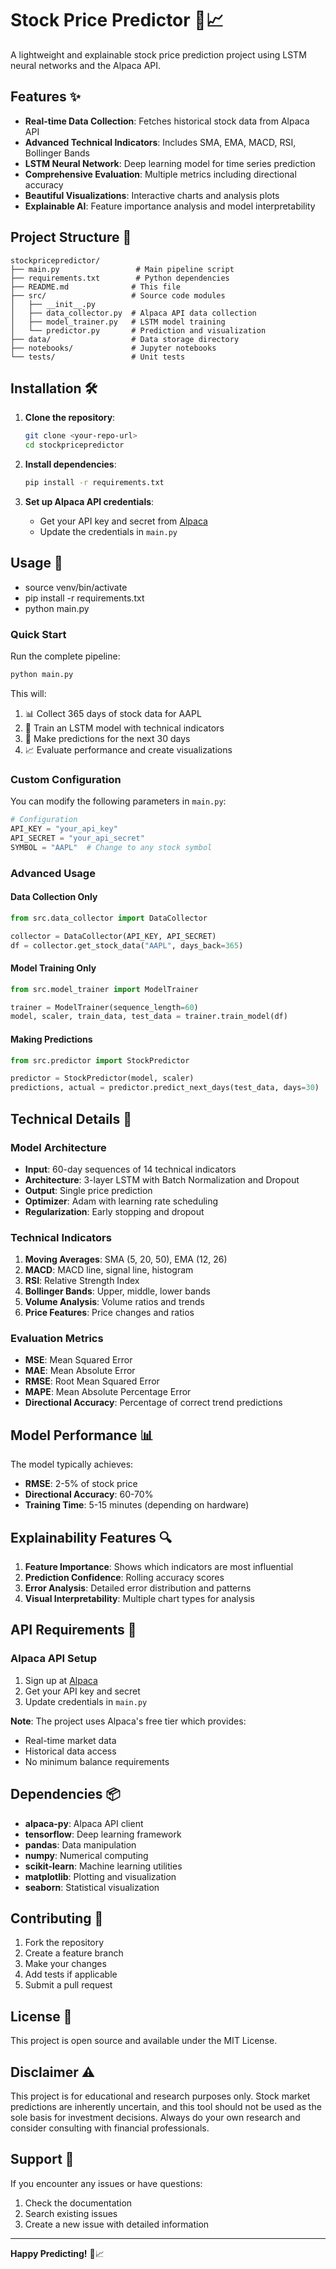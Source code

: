 # Stock Price Predictor 🚀📈

A lightweight and explainable stock price prediction project using LSTM neural networks and the Alpaca API.

## Features ✨

- **Real-time Data Collection**: Fetches historical stock data from Alpaca API
- **Advanced Technical Indicators**: Includes SMA, EMA, MACD, RSI, Bollinger Bands
- **LSTM Neural Network**: Deep learning model for time series prediction
- **Comprehensive Evaluation**: Multiple metrics including directional accuracy
- **Beautiful Visualizations**: Interactive charts and analysis plots
- **Explainable AI**: Feature importance analysis and model interpretability

## Project Structure 📁

```
stockpricepredictor/
├── main.py                 # Main pipeline script
├── requirements.txt        # Python dependencies
├── README.md              # This file
├── src/                   # Source code modules
│   ├── __init__.py
│   ├── data_collector.py  # Alpaca API data collection
│   ├── model_trainer.py   # LSTM model training
│   └── predictor.py       # Prediction and visualization
├── data/                  # Data storage directory
├── notebooks/             # Jupyter notebooks
└── tests/                 # Unit tests
```

## Installation 🛠️

1. **Clone the repository**:
   ```bash
   git clone <your-repo-url>
   cd stockpricepredictor
   ```

2. **Install dependencies**:
   ```bash
   pip install -r requirements.txt
   ```

3. **Set up Alpaca API credentials**:
   - Get your API key and secret from [Alpaca](https://alpaca.markets/)
   - Update the credentials in `main.py`

## Usage 🚀

   - source venv/bin/activate
   - pip install -r requirements.txt
   - python main.py

### Quick Start

Run the complete pipeline:

```bash
python main.py
```

This will:
1. 📊 Collect 365 days of stock data for AAPL
2. 🧠 Train an LSTM model with technical indicators
3. 🔮 Make predictions for the next 30 days
4. 📈 Evaluate performance and create visualizations

### Custom Configuration

You can modify the following parameters in `main.py`:

```python
# Configuration
API_KEY = "your_api_key"
API_SECRET = "your_api_secret"
SYMBOL = "AAPL"  # Change to any stock symbol
```

### Advanced Usage

#### Data Collection Only
```python
from src.data_collector import DataCollector

collector = DataCollector(API_KEY, API_SECRET)
df = collector.get_stock_data("AAPL", days_back=365)
```

#### Model Training Only
```python
from src.model_trainer import ModelTrainer

trainer = ModelTrainer(sequence_length=60)
model, scaler, train_data, test_data = trainer.train_model(df)
```

#### Making Predictions
```python
from src.predictor import StockPredictor

predictor = StockPredictor(model, scaler)
predictions, actual = predictor.predict_next_days(test_data, days=30)
```

## Technical Details 🔬

### Model Architecture

- **Input**: 60-day sequences of 14 technical indicators
- **Architecture**: 3-layer LSTM with Batch Normalization and Dropout
- **Output**: Single price prediction
- **Optimizer**: Adam with learning rate scheduling
- **Regularization**: Early stopping and dropout

### Technical Indicators

1. **Moving Averages**: SMA (5, 20, 50), EMA (12, 26)
2. **MACD**: MACD line, signal line, histogram
3. **RSI**: Relative Strength Index
4. **Bollinger Bands**: Upper, middle, lower bands
5. **Volume Analysis**: Volume ratios and trends
6. **Price Features**: Price changes and ratios

### Evaluation Metrics

- **MSE**: Mean Squared Error
- **MAE**: Mean Absolute Error
- **RMSE**: Root Mean Squared Error
- **MAPE**: Mean Absolute Percentage Error
- **Directional Accuracy**: Percentage of correct trend predictions

## Model Performance 📊

The model typically achieves:
- **RMSE**: 2-5% of stock price
- **Directional Accuracy**: 60-70%
- **Training Time**: 5-15 minutes (depending on hardware)

## Explainability Features 🔍

1. **Feature Importance**: Shows which indicators are most influential
2. **Prediction Confidence**: Rolling accuracy scores
3. **Error Analysis**: Detailed error distribution and patterns
4. **Visual Interpretability**: Multiple chart types for analysis

## API Requirements 🔑

### Alpaca API Setup

1. Sign up at [Alpaca](https://alpaca.markets/)
2. Get your API key and secret
3. Update credentials in `main.py`

**Note**: The project uses Alpaca's free tier which provides:
- Real-time market data
- Historical data access
- No minimum balance requirements

## Dependencies 📦

- **alpaca-py**: Alpaca API client
- **tensorflow**: Deep learning framework
- **pandas**: Data manipulation
- **numpy**: Numerical computing
- **scikit-learn**: Machine learning utilities
- **matplotlib**: Plotting and visualization
- **seaborn**: Statistical visualization

## Contributing 🤝

1. Fork the repository
2. Create a feature branch
3. Make your changes
4. Add tests if applicable
5. Submit a pull request

## License 📄

This project is open source and available under the MIT License.

## Disclaimer ⚠️

This project is for educational and research purposes only. Stock market predictions are inherently uncertain, and this tool should not be used as the sole basis for investment decisions. Always do your own research and consider consulting with financial professionals.

## Support 💬

If you encounter any issues or have questions:
1. Check the documentation
2. Search existing issues
3. Create a new issue with detailed information

---

**Happy Predicting!** 🎯📈